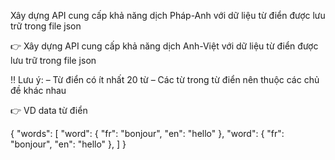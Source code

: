 Xây dựng API cung cấp khả năng dịch Pháp-Anh với dữ liệu từ điển được lưu trữ trong file json

👉 Xây dựng API cung cấp khả năng dịch Anh-Việt với dữ liệu từ điển được lưu trữ trong file json

‼️ Lưu ý:
– Từ điển có ít nhất 20 từ
– Các từ trong từ điển nên thuộc các chủ đề khác nhau

👉 VD data từ điển

{
"words": [
"word": {
"fr": "bonjour",
"en": "hello"
},
"word": {
"fr": "bonjour",
"en": "hello"
},
]
}
